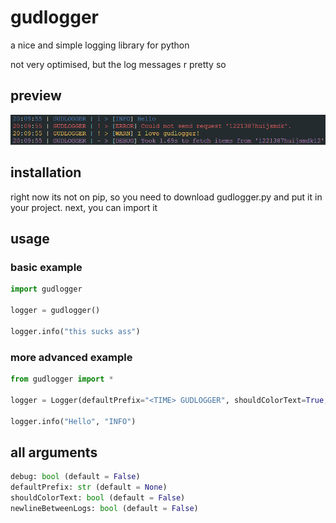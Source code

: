# gudlogger

a nice and simple logging library for python

not very optimised, but the log messages r pretty so

## preview
![image of gudlogger output](/static/scrot1.png)

## installation

right now its not on pip, so you need to download gudlogger.py and put it in your project.
next, you can import it

## usage

### basic example
```py
import gudlogger

logger = gudlogger()

logger.info("this sucks ass")
```
### more advanced example
```py
from gudlogger import *

logger = Logger(defaultPrefix="<TIME> GUDLOGGER", shouldColorText=True, debug=True)

logger.info("Hello", "INFO")
```

## all arguments
```py
debug: bool (default = False)
defaultPrefix: str (default = None)
shouldColorText: bool (default = False)
newlineBetweenLogs: bool (default = False)
```